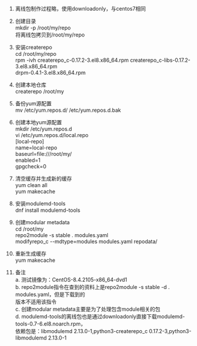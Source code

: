 1. 离线包制作过程略，使用downloadonly，与centos7相同<br>
2. 创建目录<br>
    mkdir -p /root/my/repo<br>
    将离线包拷贝到/root/my/repo<br>
3. 安装createrepo<br>
    cd /root/my/repo<br>
    rpm -ivh createrepo_c-0.17.2-3.el8.x86_64.rpm  createrepo_c-libs-0.17.2-3.el8.x86_64.rpm <br>drpm-0.4.1-3.el8.x86_64.rpm <br>
4.  创建本地仓库<br>
    createrepo /root/my<br>
5. 备份yum源配置<br>
    mv /etc/yum.repos.d/ /etc/yum.repos.d.bak<br>
6. 创建本地yum源配置<br>
    mkdir /etc/yum.repos.d<br>
    vi /etc/yum.repos.d/local.repo<br>
        [local-repo]<br>
        name=local-repo<br>
        baseurl=file:///root/my/<br>
        enabled=1<br>
        gpgcheck=0<br>
7. 清空缓存并生成新的缓存<br>
    yum clean all<br>
    yum makecache<br>
8. 安装modulemd-tools<br>
    dnf install modulemd-tools<br>
9. 创建modular metadata<br>
    cd /root/my<br>
    repo2module  -s stable  .  modules.yaml<br>
    modifyrepo_c --mdtype=modules modules.yaml repodata/<br>
10. 重新生成缓存<br>
    yum makecache<br>

11. 备注<br>
    a. 测试镜像为：CentOS-8.4.2105-x86_64-dvd1<br>
    b. repo2module指令在查到的资料上是repo2module  -s stable  -d .  modules.yaml，但是下载到的<br>版本不适用该指令<br>
    c. 创建modular metadata主要是为了处理包含module相关的包<br>
    d. modulemd-tools的离线包也是通过downloadonly直接下载modulemd-tools-0.7-6.el8.noarch.rpm，<br>依赖包是：libmodulemd 2.13.0-1,python3-createrepo_c 0.17.2-3,python3-libmodulemd 2.13.0-1<br>